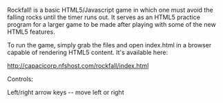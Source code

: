 Rockfall! is a basic HTML5/Javascript game in which one must avoid the falling rocks until the timer runs out. It serves as an HTML5 practice program for a larger game to be made after playing with some of the new HTML5 features.


To run the game, simply grab the files and open index.html in a browser capable of rendering HTML5 content. It's available here:

http://capacicorp.nfshost.com/rockfall/index.html

Controls:

Left/right arrow keys -- move left or right
